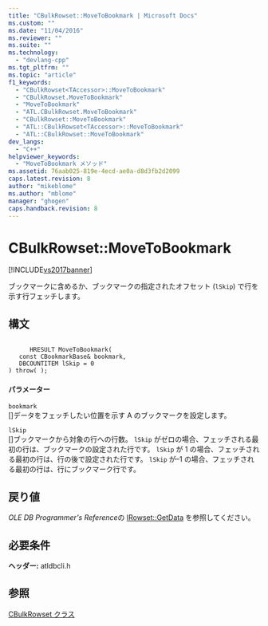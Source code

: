 ```yaml
---
title: "CBulkRowset::MoveToBookmark | Microsoft Docs"
ms.custom: ""
ms.date: "11/04/2016"
ms.reviewer: ""
ms.suite: ""
ms.technology: 
  - "devlang-cpp"
ms.tgt_pltfrm: ""
ms.topic: "article"
f1_keywords: 
  - "CBulkRowset<TAccessor>::MoveToBookmark"
  - "CBulkRowset.MoveToBookmark"
  - "MoveToBookmark"
  - "ATL.CBulkRowset.MoveToBookmark"
  - "CBulkRowset::MoveToBookmark"
  - "ATL::CBulkRowset<TAccessor>::MoveToBookmark"
  - "ATL::CBulkRowset::MoveToBookmark"
dev_langs: 
  - "C++"
helpviewer_keywords: 
  - "MoveToBookmark メソッド"
ms.assetid: 76aab025-819e-4ecd-ae0a-d8d3fb2d2099
caps.latest.revision: 8
author: "mikeblome"
ms.author: "mblome"
manager: "ghogen"
caps.handback.revision: 8
---
```

# CBulkRowset::MoveToBookmark
[!INCLUDE[vs2017banner](../../assembler/inline/includes/vs2017banner.md)]

ブックマークに含めるか、ブックマークの指定されたオフセット \(`lSkip`\) で行を示す行フェッチします。  
  
## 構文  
  
```  
  
      HRESULT MoveToBookmark(  
   const CBookmarkBase& bookmark,  
   DBCOUNTITEM lSkip = 0   
) throw( );  
```  
  
#### パラメーター  
 `bookmark`  
 \[\]データをフェッチしたい位置を示す A のブックマークを設定します。  
  
 `lSkip`  
 \[\]ブックマークから対象の行への行数。  `lSkip` がゼロの場合、フェッチされる最初の行は、ブックマークの設定された行です。  `lSkip` が 1 の場合、フェッチされる最初の行は、行の後で設定された行です。  `lSkip` が–1 の場合、フェッチされる最初の行は、行にブックマーク行です。  
  
## 戻り値  
 *OLE DB Programmer's Reference*の [IRowset::GetData](https://msdn.microsoft.com/en-us/library/ms716988.aspx) を参照してください。  
  
## 必要条件  
 **ヘッダー:** atldbcli.h  
  
## 参照  
 [CBulkRowset クラス](../Topic/CBulkRowset%20Class.md)